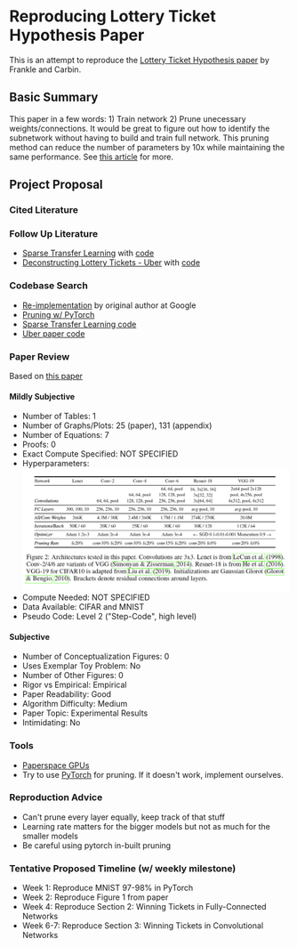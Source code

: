 # Reproducing Lottery Ticket Hypothesis Paper
This is an attempt to reproduce the [Lottery Ticket Hypothesis paper](https://arxiv.org/abs/1803.03635) by Frankle and Carbin. 

## Basic Summary 
This paper in a few words: 1) Train network 2) Prune unecessary weights/connections. It would be great to figure out how to identify the subnetwork without having to build and train full network. This pruning method can reduce the number of parameters by 10x while maintaining the same performance. See [this article](https://www.technologyreview.com/2019/05/10/135426/a-new-way-to-build-tiny-neural-networks-could-create-powerful-ai-on-your-phone/) for more. 

## Project Proposal

### Cited Literature

### Follow Up Literature
* [Sparse Transfer Learning](https://paperswithcode.com/paper/sparse-transfer-learning-via-winning-lottery) with [code](https://github.com/rahulsmehta/sparsity-experiments)
* [Deconstructing Lottery Tickets - Uber](https://eng.uber.com/deconstructing-lottery-tickets/) with [code](https://github.com/uber-research/deconstructing-lottery-tickets)

### Codebase Search
* [Re-implementation](https://github.com/google-research/lottery-ticket-hypothesis) by original author at Google
* [Pruning w/ PyTorch](https://pytorch.org/tutorials/intermediate/pruning_tutorial.html)
* [Sparse Transfer Learning code](https://github.com/rahulsmehta/sparsity-experiments)
* [Uber paper code](https://github.com/uber-research/deconstructing-lottery-tickets)

### Paper Review
Based on [this paper](https://papers.nips.cc/paper/8787-a-step-toward-quantifying-independently-reproducible-machine-learning-research.pdf)

#### Mildly Subjective
* Number of Tables: 1
* Number of Graphs/Plots: 25 (paper), 131 (appendix)
* Number of Equations: 7
* Proofs: 0
* Exact Compute Specified: NOT SPECIFIED
* Hyperparameters: ![Figure 2](lottery_ticket_hyperparameters.png) 
* Compute Needed: NOT SPECIFIED
* Data Available: CIFAR and MNIST
* Pseudo Code: Level 2 ("Step-Code", high level)

#### Subjective
* Number of Conceptualization Figures: 0
* Uses Exemplar Toy Problem: No
* Number of Other Figures: 0
* Rigor vs Empirical: Empirical
* Paper Readability: Good
* Algorithm Difficulty: Medium
* Paper Topic: Experimental Results
* Intimidating: No

### Tools
* [Paperspace GPUs](https://gradient.paperspace.com/free-gpu)
* Try to use [PyTorch](https://pytorch.org/tutorials/intermediate/pruning_tutorial.html) for pruning. If it doesn't work, implement ourselves. 

### Reproduction Advice
* Can't prune every layer equally, keep track of that stuff
* Learning rate matters for the bigger models but not as much for the smaller models
* Be careful using pytorch in-built pruning

### Tentative Proposed Timeline (w/ weekly milestone)
* Week 1: Reproduce MNIST 97-98% in PyTorch
* Week 2: Reproduce Figure 1 from paper
* Week 4: Reproduce Section 2: Winning Tickets in Fully-Connected Networks
* Week 6-7: Reproduce Section 3: Winning Tickets in Convolutional Networks
